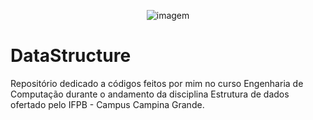 <p align="center">
<img  src="https://i.imgur.com/cubyqZ6.gif" alt="imagem" > <br>
 
 # DataStructure
  
Repositório dedicado a códigos feitos por mim no curso Engenharia de Computação durante o andamento da disciplina Estrutura de dados ofertado pelo IFPB - Campus Campina Grande.
 </p>
